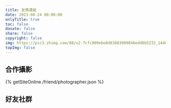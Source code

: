 ```yaml
---
title: 友情連結
date: 2023-08-24 00:00:00
onlyTitle: true
toc: false
donate: false
share: false
copyright: false
img: https://pic3.zhimg.com/80/v2-7cfc909ebe8d83683909846edd6b5232_1440w.webp
topImg: false
---
```


## 合作攝影
{% getSiteOnline /friend/photographer.json %}

## 好友社群